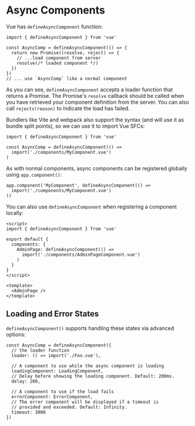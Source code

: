 # Async Components

Vue has ```defineAsyncComponent``` function:

``` 
import { defineAsyncComponent } from 'vue'

const AsyncComp = defineAsyncComponent(() => {
  return new Promise((resolve, reject) => {
    // ...load component from server
    resolve(/* loaded component */)
  })
})
// ... use `AsyncComp` like a normal component
```

As you can see, ```defineAsyncComponent``` accepts a loader function that returns a Promise. The Promise's ```resolve``` callback should be called when you have retrieved your component definition from the server. You can also call ```rejects(reason)``` to indicate the load has failed.

Bundlers like Vite and webpack also support the syntax (and will use it as bundle split points), so we can use it to import Vue SFCs:

``` 
import { defineAsyncComponent } from 'vue'

const AsyncComp = defineAsyncComponent(() =>
  import('./components/MyComponent.vue')
)
```

As with normal components, async components can be registered globally using ```app.component()```:

``` 
app.component('MyComponent', defineAsyncComponent(() =>
  import('./components/MyComponent.vue')
))
```

You can also use ```defineAsyncComponent``` when registering a component locally:

``` 
<script>
import { defineAsyncComponent } from 'vue'

export default {
  components: {
    AdminPage: defineAsyncComponent(() =>
      import('./components/AdminPageComponent.vue')
    )
  }
}
</script>

<template>
  <AdminPage />
</template>
```

## Loading and Error States

```defineAsyncComponent()``` supports handling these states via advanced options:

``` 
const AsyncComp = defineAsyncComponent({
  // the loader function
  loader: () => import('./Foo.vue'),

  // A component to use while the async component is loading
  loadingComponent: LoadingComponent,
  // Delay before showing the loading component. Default: 200ms.
  delay: 200,

  // A component to use if the load fails
  errorComponent: ErrorComponent,
  // The error component will be displayed if a timeout is
  // provided and exceeded. Default: Infinity.
  timeout: 3000
})
```